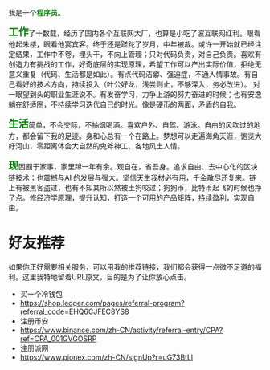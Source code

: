 我是一个<span style="font-weight: bold; color: green;">程序员。</span>
 
<span style="font-size: 20px; color: green; font-weight: bold; ">工作</span>了十数载，经历了国内各个互联网大厂，也算是小吃了波互联网红利。眼看他起朱楼，眼看他宴宾客。终于还是蹉跎了岁月，中年被裁。或许一开始就已经注定结果，工作中不卷，埋头干，不向上管理；只对代码负责，对自己负责。喜欢有创造力有挑战的工作，好奇底层的实现原理，希望工作可以产出实际价值，拒绝无意义重复（代码、生活都是如此）。有点代码洁癖、强迫症，不通人情事故。有自己看好的技术方向，持续投入（叶公好龙，浅尝则止，不够深入，务必改进）。
对一眼望到头的职业生涯说不。有发奋学习，力争上游的努力奋进的时候；也有安逸躺在舒适圈，不持续学习迭代自己的时光。像是硬币的两面，矛盾的自我。
 

<span style="font-size: 20px; color: green; font-weight: bold; ">生活</span>简单，不会交际，不抽烟喝酒。喜欢户外、自驾、游泳。自由的风吹过的地方，都会留下我的足迹。身和心总有一个在路上。梦想可以走遍海角天涯，饱览大好河山，零距离体会大自然的鬼斧神工、各地风土人情。



<span style="font-size: 20px; color: green; font-weight: bold;">现</span>困囿于家事，家里蹲一年有余。观自在，省吾身。追求自由、去中心化的区块链技术；也震撼与AI 的发展与强大。坚信天生我材必有用，千金散尽还复来。链上有被黑客盗过，也有不知其所以然被土狗咬过；狗狗币，比特币起飞的时候也挣了点。修经济学原理，提升认知，打造一个可用的产品矩阵，持续盈利，实现自由。

# 好友推荐
如果你正好需要相关服务，可以用我的推荐链接，我们都会获得一点微不足道的福利。这里我特地留着URL原文，目的是为了让你放心点击。
* 买一个冷钱包
* https://shop.ledger.com/pages/referral-program?referral_code=EHQ6CJFEC8YS8
* 注册币安
* https://www.binance.com/zh-CN/activity/referral-entry/CPA?ref=CPA_001GVGOSRP
* 注册派网
* https://www.pionex.com/zh-CN/signUp?r=uG73BtLl

